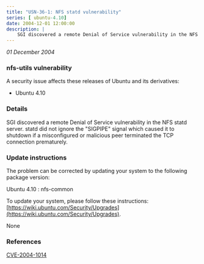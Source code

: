 ```yaml
---
title: "USN-36-1: NFS statd vulnerability"
series: [ ubuntu-4.10]
date: 2004-12-01 12:00:00
description: |
    SGI discovered a remote Denial of Service vulnerability in the NFS statd server. statd did not ignore the &quot;SIGPIPE&quot; signal which caused it to shutdown if a misconfigured or malicious peer terminated the TCP connection prematurely.
--- 
```

 
 

*01 December 2004*

### nfs-utils vulnerability

A security issue affects these releases of Ubuntu and its derivatives:

* Ubuntu 4.10

### Details

SGI discovered a remote Denial of Service vulnerability in the NFS statd server. statd did not ignore the &quot;SIGPIPE&quot; signal which caused it to shutdown if a misconfigured or malicious peer terminated the TCP connection prematurely.

### Update instructions

The problem can be corrected by updating your system to the following package version:

Ubuntu 4.10
 : nfs-common 

To update your system, please follow these instructions: [https://wiki.ubuntu.com/Security/Upgrades](https://wiki.ubuntu.com/Security/Upgrades).

None

### References

 
 [CVE-2004-1014](http://people.ubuntu.com/~ubuntu-security/cve/CVE-2004-1014)
 

